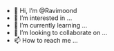 - 👋 Hi, I’m @Ravimoond
- 👀 I’m interested in ...
- 🌱 I’m currently learning ...
- 💞️ I’m looking to collaborate on ...
- 📫 How to reach me ...

<!---
Ravimoond/Ravimoond is a ✨ special ✨ repository because its `README.md` (this file) appears on your GitHub profile.
You can click the Preview link to take a look at your changes.
--->
